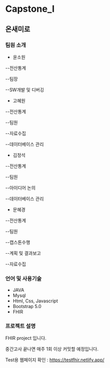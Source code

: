 # Capstone_I

## 온새미로

### 팀원 소개

- 윤소원 

--전산통계

--팀장

--SW개발 및 디버깅


- 고혜원 

--전산통계

--팀원

--자료수집

--데이터베이스 관리


- 김정석 

--전산통계

--팀원 

--아이디어 논의

--데이터베이스 관리


- 문혜경 

--전산통계 

--팀원 

--캡스톤수행 

--계획 및 결과보고

--자료수집


### 언어 및 사용기술 

- JAVA 
- Mysql
- Html, Css, Javascript
- Bootstrap 5.0
- FHIR

### 프로젝트 설명

FHIR project 입니다.

중간고사 끝나면 매주 1회 이상 커밋할 예정입니다.

Test용 웹페이지 확인 : https://testfhir.netlify.app/

